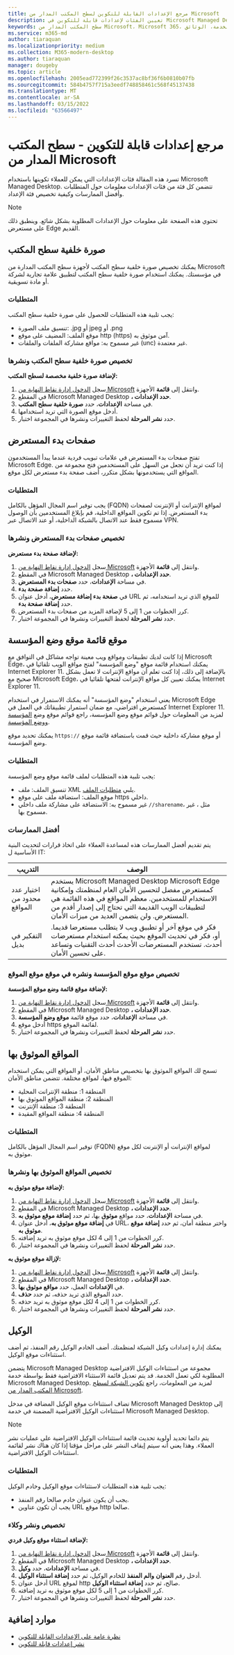 ```yaml
---
title: مرجع الإعدادات القابلة للتكوين لسطح المكتب المدار من Microsoft
description: تعيين الفئات لإعدادات قابلة للتكوين في Microsoft Managed Desktop
keywords: سطح المكتب المدار من Microsoft، Microsoft 365، الخدمة، الوثائق
ms.service: m365-md
author: tiaraquan
ms.localizationpriority: medium
ms.collection: M365-modern-desktop
ms.author: tiaraquan
manager: dougeby
ms.topic: article
ms.openlocfilehash: 2005ead772399f26c3537ac8bf36f6b0810b07fb
ms.sourcegitcommit: 584b4757f715a3eedf748858461c568f45137438
ms.translationtype: MT
ms.contentlocale: ar-SA
ms.lasthandoff: 03/15/2022
ms.locfileid: "63566497"
---
```

# <a name="configurable-settings-reference---microsoft-managed-desktop"></a>مرجع إعدادات قابلة للتكوين - سطح المكتب المدار من Microsoft

تسرد هذه المقالة فئات الإعدادات التي يمكن للعملاء تكوينها باستخدام Microsoft Managed Desktop. تتضمن كل فئة من فئات الإعدادات معلومات حول المتطلبات وأفضل الممارسات وكيفية تخصيص فئة الإعداد.

> [!NOTE]
> تحتوي هذه الصفحة على معلومات حول الإعدادات المطلوبة بشكل شائع. وينطبق ذلك على مستعرض Edge القديم.

## <a name="desktop-background-picture"></a>صورة خلفية سطح المكتب

يمكنك تخصيص صورة خلفية سطح المكتب لأجهزة سطح المكتب المدارة من Microsoft في مؤسستك. يمكنك استخدام صورة خلفية سطح المكتب لتطبيق علامة تجارية لشركة أو مادة تسويقية.

### <a name="requirements"></a>المتطلبات

يجب تلبية هذه المتطلبات للحصول على صورة خلفية سطح المكتب:

- تنسيق ملف الصورة: .jpg أو jpeg أو .png
- موقع الملف: المضيف على موقع http (https) آمن موثوق به.
- غير مسموح به: مواقع مشاركة الملفات والملفات (unc) غير معتمدة.

### <a name="customize-and-deploy-desktop-background-picture"></a>تخصيص صورة خلفية سطح المكتب ونشرها

**لإضافة صورة خلفية مخصصة لسطح المكتب:**

1. سجل [الدخول إدارة نقاط النهاية من Microsoft](https://endpoint.microsoft.com/) وانتقل إلى **قائمة** الأجهزة.
2. في المقطع Microsoft Managed Desktop **، حدد الإعدادات**.
3. في مساحة **الإعدادات**، حدد **صورة خلفية سطح المكتب**.
4. أدخل موقع الصورة التي تريد استخدامها.
5. حدد **نشر المرحلة** لحفظ التغييرات ونشرها في المجموعة اختبار.

## <a name="browser-start-pages"></a>صفحات بدء المستعرض

تفتح صفحات بدء المستعرض في علامات تبويب فردية عندما يبدأ المستخدمون Microsoft Edge. إذا كنت تريد أن تجعل من السهل على المستخدمين فتح مجموعة من المواقع التي يستخدمونها بشكل متكرر، أضف صفحة بدء مستعرض لكل موقع.

### <a name="requirements"></a>المتطلبات

يجب توفير اسم المجال المؤهل بالكامل (FQDN) لمواقع الإنترانت أو الإنترنت لصفحات بدء المستعرض. إذا تم تكوين المواقع الداخلية، قم بإبلاغ المستخدمين بأن الوصول مسموح فقط عند الاتصال بالشبكة الداخلية، أو عند الاتصال عبر VPN.

### <a name="customize-and-deploy-browser-start-pages"></a>تخصيص صفحات بدء المستعرض ونشرها

**لإضافة صفحة بدء مستعرض:**

1. سجل [الدخول إدارة نقاط النهاية من Microsoft](https://endpoint.microsoft.com/) وانتقل إلى **قائمة** الأجهزة.
2. في المقطع Microsoft Managed Desktop **، حدد الإعدادات**.
3. في مساحة **الإعدادات**، حدد **صفحات بدء المستعرض**.
4. حدد **إضافة صفحة بدء**.
5. في **صفحة بدء إضافة مستعرض**، أدخل عنوان URL للموقع الذي تريد استخدامه، ثم حدد **إضافة صفحة بدء**.
6. كرر الخطوات من 1 إلى 5 لإضافة المزيد من صفحات بدء المستعرض.
7. حدد **نشر المرحلة** لحفظ التغييرات ونشرها في المجموعة اختبار.

## <a name="enterprise-mode-site-list-location"></a>موقع قائمة موقع وضع المؤسسة

إذا كانت لديك تطبيقات ومواقع ويب معينة تواجه مشاكل في التوافق مع Microsoft Edge، يمكنك استخدام قائمة موقع "وضع المؤسسة" لفتح مواقع الويب تلقائيا في Internet Explorer 11. بالإضافة إلى ذلك، إذا كنت تعلم أن مواقع الإنترانت لا تعمل بشكل صحيح مع Microsoft Edge، يمكنك تعيين كل مواقع الإنترانت لفتحها تلقائيا في Internet Explorer 11.

يعني استخدام "وضع المؤسسة" أنه يمكنك الاستمرار في استخدام Microsoft Edge كمستعرض افتراضي، مع ضمان استمرار تطبيقاتك في العمل في Internet Explorer 11. لمزيد من المعلومات حول قوائم موقع وضع المؤسسة، راجع قوائم موقع وضع [المؤسسة ووضع المؤسسة](/internet-explorer/ie11-deploy-guide/what-is-enterprise-mode).

يمكنك تحديد موقع `https://` أو موقع مشاركة داخلية حيث قمت باستضافة قائمة موقع وضع المؤسسة.

### <a name="requirements"></a>المتطلبات

يجب تلبية هذه المتطلبات لملف قائمة موقع وضع المؤسسة:

- تنسيق الملف: ملف XML يلبي [متطلبات الملف](/internet-explorer/ie11-deploy-guide/what-is-enterprise-mode#site-list-xml-file).
- موقع الملف: استضافة ملف على موقع https داخلي.
- غير مسموح به: الاستضافة على مشاركة ملف داخلي `//sharename`، مثل ، غير مسموح بها.

### <a name="best-practices"></a>أفضل الممارسات

يتم تقديم أفضل الممارسات هذه لمساعدة العملاء على اتخاذ قرارات لتحديث البنية الأساسية ل IT:

| التدريب | الوصف |
| ------ | ------ |
| اختيار عدد محدود من المواقع | يستخدم Microsoft Managed Desktop Microsoft Edge كمستعرض مفضل لتحسين الأمان العام لمنظمتك وإمكانية الاستخدام للمستخدمين. معظم المواقع في هذه القائمة هي لتطبيقات الويب القديمة التي تحتاج إلى إصدار أقدم من المستعرض. ولن يتضمن العديد من ميزات الأمان. |
| التفكير في بديل | فكر في موقع آخر أو تطبيق ويب لا يتطلب مستعرضا قديما. أو، فكر في تحديث الموقع بحيث يمكنه استخدام مستعرضات أحدث. تستخدم المستعرضات الأحدث أحدث التقنيات وتساعد على تحسين الأمان. |

### <a name="customize-and-deploy-enterprise-site-mode-list-location"></a>تخصيص موقع موقع المؤسسة ونشره في موقع موقع الموقع

**لإضافة موقع قائمة وضع موقع المؤسسة:**

1. سجل [الدخول إدارة نقاط النهاية من Microsoft](https://endpoint.microsoft.com/) وانتقل إلى **قائمة** الأجهزة.
2. في المقطع Microsoft Managed Desktop **، حدد الإعدادات**.
3. في مساحة **الإعدادات**، حدد موقع قائمة **موقع وضع المؤسسة**.
4. أدخل موقع https لقائمة الموقع.
5. حدد **نشر المرحلة** لحفظ التغييرات ونشرها في المجموعة اختبار.

## <a name="trusted-sites"></a>المواقع الموثوق بها

تسمح لك المواقع الموثوق بها بتخصيص مناطق الأمان، أو المواقع التي يمكن استخدام الموقع فيها، لمواقع مختلفة. تتضمن مناطق الأمان:

- المنطقة 1: منطقة الإنترانت المحلية
- المنطقة 2: منطقة المواقع الموثوق بها
- المنطقة 3: منطقة الإنترنت
- المنطقة 4: منطقة المواقع المقيدة

### <a name="requirements"></a>المتطلبات

توفير اسم المجال المؤهل بالكامل (FQDN) لمواقع الإنترانت أو الإنترنت لكل موقع موثوق به.

### <a name="customize-and-deploy-trusted-sites"></a>تخصيص المواقع الموثوق بها ونشرها

**لإضافة موقع موثوق به:**

1. سجل [الدخول إدارة نقاط النهاية من Microsoft](https://endpoint.microsoft.com/) وانتقل إلى **قائمة** الأجهزة.
2. في المقطع Microsoft Managed Desktop **، حدد الإعدادات**.
3. في مساحة **الإعدادات**، حدد مواقع **موثوق** بها، ثم حدد **إضافة موقع موثوق به**.
4. في **إضافة موقع موثوق به**، أدخل عنوان URL، واختر منطقة أمان، ثم حدد **إضافة موقع موثوق به**.
5. كرر الخطوات من 1 إلى 4 لكل موقع موثوق به تريد إضافته.
6. حدد **نشر المرحلة** لحفظ التغييرات ونشرها في المجموعة اختبار.

**لإزالة موقع موثوق به:**

1. سجل [الدخول إدارة نقاط النهاية من Microsoft](https://endpoint.microsoft.com/) وانتقل إلى **قائمة** الأجهزة.
2. في المقطع Microsoft Managed Desktop **، حدد الإعدادات**.
3. في **الإعدادات** العمل، حدد **مواقع موثوق بها**.
4. حدد الموقع الذي تريد حذفه، ثم حدد **حذف**.
5. كرر الخطوات من 1 إلى 4 لكل موقع موثوق به تريد حذفه.
6. حدد **نشر المرحلة** لحفظ التغييرات ونشرها في المجموعة اختبار.

## <a name="proxy"></a>الوكيل

يمكنك إدارة إعدادات وكيل الشبكة لمنظمتك. أضف الخادم الوكيل رقم المنفذ، ثم أضف استثناءات موقع الوكيل.

يتضمن Microsoft Managed Desktop مجموعة من استثناءات الوكيل الافتراضية المطلوبة لكي تعمل الخدمة. قد يتم تعديل قائمة الاستثناء الافتراضية فقط بواسطة خدمة Microsoft Managed Desktop. لمزيد من المعلومات، راجع [تكوين الشبكة لسطح المكتب المدار من Microsoft](../get-ready/network.md).

تضاف استثناءات موقع الوكيل المضافة في مدخل Microsoft Managed Desktop إلى استثناءات الوكيل الافتراضية المضمنة في خدمة Microsoft Managed Desktop.

> [!NOTE]
> يتم دائما تحديد أولوية تحديث قائمة استثناءات الوكيل الافتراضية على عمليات نشر العملاء. وهذا يعني أنه سيتم إيقاف النشر على مراحل مؤقتا إذا كان هناك نشر لقائمة استثناءات الوكيل الافتراضية.  

### <a name="requirements"></a>المتطلبات

يجب تلبية هذه المتطلبات لاستثناءات موقع الوكيل وخادم الوكيل:

- يجب أن يكون عنوان خادم صالحا رقم المنفذ.
- يجب أن تكون عناوين URL موقع http صالحا.

### <a name="customize-and-deploy-proxies"></a>تخصيص ونشر وكلاء

**لإضافة استثناء موقع وكيل فردي:**

1. سجل [الدخول إدارة نقاط النهاية من Microsoft](https://endpoint.microsoft.com/) وانتقل إلى **قائمة** الأجهزة.
2. في المقطع Microsoft Managed Desktop **، حدد الإعدادات**.
3. في مساحة **الإعدادات**، حدد **وكيل**.
4. أدخل رقم **العنوان** **والم المنفذ** للخادم الوكيل، ثم حدد **إضافة استثناء الوكيل**.
5. أدخل عنوان URL لموقع http صالح، ثم حدد **إضافة استثناء الوكيل**.
6. كرر الخطوات من 1 إلى 5 لكل موقع موثوق به تريد إضافته.
7. حدد **نشر المرحلة** لحفظ التغييرات ونشرها في المجموعة اختبار.

## <a name="additional-resources"></a>موارد إضافية

- [نظرة عامة على الإعدادات القابلة للتكوين](config-setting-overview.md)
- [نشر إعدادات قابلة للتكوين](config-setting-deploy.md)
